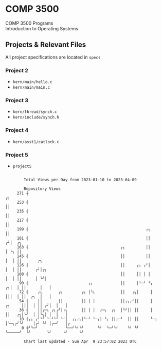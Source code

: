 # COMP 3500
COMP 3500 Programs  
Introduction to Operating Systems  
## Projects & Relevant Files
All project specifications are located in `specs`
### Project 2
- `kern/main/hello.c`
- `kern/main/main.c`
### Project 3
- `kern/thread/synch.c`
- `kern/include/synch.h`
### Project 4
- `kern/asst1/catlock.c`
### Project 5
- `project5`

```

        Total Views per Day from 2023-01-10 to 2023-04-09

        Repository Views
     271 ┼                                                                       ╭╮
     253 ┤                                                                       ││
     235 ┤                                                                       ││
     217 ┤                                                                       ││
     199 ┤                                                   ╭╮                  ││
     181 ┤                                                   ││                 ╭╯│  ╭╮
     163 ┤                                        ╭╮         ││                 │ ╰╮ ││
     145 ┤                                        ││         ││                 │  │ ││       ╭╮
     126 ┤                                        ││     ╭╮ ╭╯│                 │  │ ││      ╭╯│╭╮
     108 ┤                                        ││     ││ │ │                 │  │ ││      │ ╰╯│
      90 ┤                          ╭╮            ││     │╰─╯ ╰╮              ╭╮│  │ ││      │   │
      72 ┤    ╭╮       ╭╮        ╭╮ │╰╮           ││   ╭╮│     │              │││  │ ││  ╭╮  │   │
      54 ┤    ││       ││        ││ │ │           ││╭╮╭╯││     │       ╭╮     │││  │ ││ ╭╯│  │   │
      36 ┤    ││╭─╮ ╭╮╭╯│╭╮      ││ │ │  ╭─╮  ╭╮  │╰╯││ ││     │       ││   ╭╮│╰╯  │ │╰╮│ │  │   │
      18 ┤╭╮ ╭╯╰╯ ╰─╯╰╯ ╰╯│  ╭╮╭╮│╰─╯ ╰─╮│ ╰╮ ││╭─╯  ││ ││     ╰─╮     │╰─╮╭╯╰╯    │╭╯ ╰╯ │╭─╯   │╭
       0 ┼╯╰─╯            ╰──╯╰╯╰╯      ╰╯  ╰─╯╰╯    ╰╯ ╰╯       ╰─────╯  ╰╯       ╰╯     ╰╯     ╰╯

        Chart last updated - Sun Apr  9 23:57:02 2023 UTC
        
```
